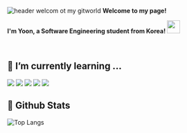 <div>
  
  ![header](https://capsule-render.vercel.app/api?type=blur&height=300&color=gradient&customColorList=19&text=Hi!%20I'm%20abluehour&fontColor=6495ED&desc=Welcom%20to%20my%20gitworld&fontAlignY=50&descAlignY=65&fontSize=60)
  welcom ot my gitworld
  **Welcome to my page!**
  
  **I'm Yoon, a Software Engineering student from Korea! <img src="https://raw.githubusercontent.com/hjnilsson/country-flags/main/svg/kr.svg" width="30">**
</div>
<br>
<div>

  ## 🌱 I’m currently learning ...
<img src="https://img.shields.io/badge/C-A8B9CC?style=flat-square&logo=c&logoColor=white"/>
<img src="https://img.shields.io/badge/java-ED8B00?style=flat-square&logo=java&logoColor=white"/>
<img src="https://img.shields.io/badge/spring-6DB33F?style=flat-square&logo=spring&logoColor=white"/>
<img src="https://img.shields.io/badge/javascript-F7DF1E?style=flat-square&logo=javascript&logoColor=white"/>
<img src="https://img.shields.io/badge/typescript-3178C6?style=flat-square&logo=typescript&logoColor=white"/>

  ## 🤔 Github Stats
![Top Langs](https://github-readme-stats.vercel.app/api/top-langs/?username=abluehour&layout=compact&exclude_repo=CROFFLE)
</div>
